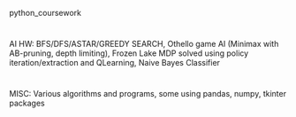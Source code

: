  
python_coursework
#
AI HW: BFS/DFS/ASTAR/GREEDY SEARCH, Othello game AI (Minimax with AB-pruning, depth limiting), Frozen Lake MDP solved using policy iteration/extraction and QLearning, Naive Bayes Classifier
#
MISC: Various algorithms and programs, some using pandas, numpy, tkinter packages

